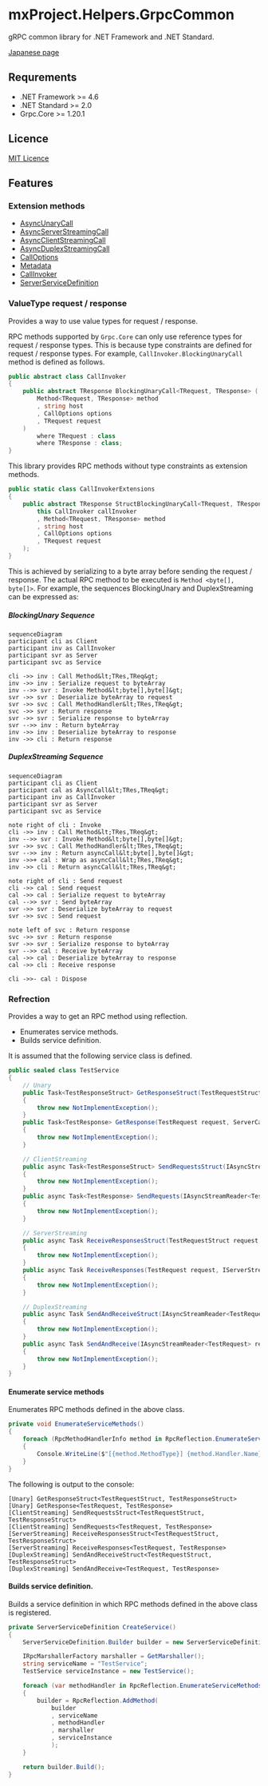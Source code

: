 

# mxProject.Helpers.GrpcCommon

gRPC common library for .NET Framework and .NET Standard.

[Japanese page](README.jp.md)

## Requrements

* .NET Framework >= 4.6
* .NET Standard >= 2.0
* Grpc.Core >= 1.20.1

## Licence

[MIT Licence](http://opensource.org/licenses/mit-license.php)



## Features

### Extension methods

* [AsyncUnaryCall](document/AsyncUnaryCallExtensions.md)
* [AsyncServerStreamingCall](document/AsyncServerStreamingCallExtensions.md)
* [AsyncClientStreamingCall](document/AsyncClientStreamingCallExtensions.md)
* [AsyncDuplexStreamingCall](document/AsyncDuplexStreamingCallExtensions.md)
* [CallOptions](document/CallOptionsExtensions.md)
* [Metadata](document/MetadataExtensions.md)
* [CallInvoker](document/CallInvokerExtensions.md)
* [ServerServiceDefinition](document/ServerServiceDefinitionExtensions.md)

### ValueType request / response

Provides a way to use value types for request / response.

RPC methods supported by `Grpc.Core` can only use reference types for request / response types. This is because type constraints are defined for request / response types.
For example, `CallInvoker.BlockingUnaryCall` method is defined as follows.

```c#
public abstract class CallInvoker
{
    public abstract TResponse BlockingUnaryCall<TRequest, TResponse> (
        Method<TRequest, TResponse> method
        , string host
        , CallOptions options
        , TRequest request
    )
        where TRequest : class
        where TResponse : class;
}
```

This library provides RPC methods without type constraints as extension methods.

```c#
public static class CallInvokerExtensions
{
    public abstract TResponse StructBlockingUnaryCall<TRequest, TResponse> (
        this CallInvoker callInvoker
        , Method<TRequest, TResponse> method
        , string host
        , CallOptions options
        , TRequest request
    );
}
```

This is achieved by serializing to a byte array before sending the request / response. The actual RPC method to be executed is `Method <byte[], byte[]>`.
For example, the sequences BlockingUnary and DuplexStreaming can be expressed as:

##### BlockingUnary Sequence

```mermaid
sequenceDiagram
participant cli as Client
participant inv as CallInvoker
participant svr as Server
participant svc as Service

cli ->> inv : Call Method&lt;TRes,TReq&gt;
inv ->> inv : Serialize request to byteArray
inv -->> svr : Invoke Method&lt;byte[],byte[]&gt;
svr ->> svr : Deserialize byteArray to request
svr ->> svc : Call MethodHandler&lt;TRes,TReq&gt;
svc ->> svr : Return response
svr ->> svr : Serialize response to byteArray
svr -->> inv : Return byteArray
inv ->> inv : Deserialize byteArray to response
inv ->> cli : Return response

```

##### DuplexStreaming Sequence

```mermaid
sequenceDiagram
participant cli as Client
participant cal as AsyncCall&lt;TRes,TReq&gt;
participant inv as CallInvoker
participant svr as Server
participant svc as Service

note right of cli : Invoke
cli ->> inv : Call Method&lt;TRes,TReq&gt;
inv -->> svr : Invoke Method&lt;byte[],byte[]&gt;
svr ->> svc : Call MethodHandler&lt;TRes,TReq&gt;
svr -->> inv : Return asyncCall&lt;byte[],byte[]&gt;
inv ->>+ cal : Wrap as asyncCall&lt;TRes,TReq&gt;
inv ->> cli : Return asyncCall&lt;TRes,TReq&gt;

note right of cli : Send request
cli ->> cal : Send request
cal ->> cal : Serialize request to byteArray
cal -->> svr : Send byteArray
svr ->> svr : Deserialize byteArray to request
svr ->> svc : Send request

note left of svc : Return response
svc ->> svr : Return response
svr ->> svr : Serialize response to byteArray
svr -->> cal : Receive byteArray
cal ->> cal : Deserialize byteArray to response
cal ->> cli : Receive response

cli ->>- cal : Dispose

```

### Refrection

Provides a way to get an RPC method using reflection.
* Enumerates service methods.
* Builds service definition.

It is assumed that the following service class is defined.

```c#
public sealed class TestService
{
    // Unary
    public Task<TestResponseStruct> GetResponseStruct(TestRequestStruct request, ServerCallContext context)
    {
        throw new NotImplementException();
    }
    public Task<TestResponse> GetResponse(TestRequest request, ServerCallContext context)
    {
        throw new NotImplementException();
    }

    // ClientStreaming
    public async Task<TestResponseStruct> SendRequestsStruct(IAsyncStreamReader<TestRequestStruct> requestReader, ServerCallContext context)
    {
        throw new NotImplementException();
    }
    public async Task<TestResponse> SendRequests(IAsyncStreamReader<TestRequest> requestReader, ServerCallContext context)
    {
        throw new NotImplementException();
    }

    // ServerStreaming
    public async Task ReceiveResponsesStruct(TestRequestStruct request, IServerStreamWriter<TestResponseStruct> responseWriter, ServerCallContext context)
    {
        throw new NotImplementException();
    }
    public async Task ReceiveResponses(TestRequest request, IServerStreamWriter<TestResponse> responseWriter, ServerCallContext context)
    {
        throw new NotImplementException();
    }

    // DuplexStreaming
    public async Task SendAndReceiveStruct(IAsyncStreamReader<TestRequestStruct> requestReader, IServerStreamWriter<TestResponseStruct> responseWriter, ServerCallContext context)
    {
        throw new NotImplementException();
    }
    public async Task SendAndReceive(IAsyncStreamReader<TestRequest> requestReader, IServerStreamWriter<TestResponse> responseWriter, ServerCallContext context)
    {
        throw new NotImplementException();
    }
}
```

#### Enumerate service methods

Enumerates RPC methods defined in the above class.

```c#
private void EnumerateServiceMethods()
{
    foreach (RpcMethodHandlerInfo method in RpcReflection.EnumerateServiceMethods(typeof(TestService), false))
    {
        Console.WriteLine($"[{method.MethodType}] {method.Handler.Name}<{method.RequestType.Name}, {method.ResponseType.Name}>");
    }
}
```

The following is output to the console:

```
[Unary] GetResponseStruct<TestRequestStruct, TestResponseStruct>
[Unary] GetResponse<TestRequest, TestResponse>
[ClientStreaming] SendRequestsStruct<TestRequestStruct, TestResponseStruct>
[ClientStreaming] SendRequests<TestRequest, TestResponse>
[ServerStreaming] ReceiveResponsesStruct<TestRequestStruct, TestResponseStruct>
[ServerStreaming] ReceiveResponses<TestRequest, TestResponse>
[DuplexStreaming] SendAndReceiveStruct<TestRequestStruct, TestResponseStruct>
[DuplexStreaming] SendAndReceive<TestRequest, TestResponse>
```

#### Builds service definition.

Builds a service definition in which RPC methods defined in the above class is registered.

```c#
private ServerServiceDefinition CreateService()
{
    ServerServiceDefinition.Builder builder = new ServerServiceDefinition.Builder();

    IRpcMarshallerFactory marshaller = GetMarshaller();
    string serviceName = "TestService";
    TestService serviceInstance = new TestService();

    foreach (var methodHandler in RpcReflection.EnumerateServiceMethods(typeof(TestService), false))
    {
        builder = RpcReflection.AddMethod(
            builder
            , serviceName
            , methodHandler
            , marshaller
            , serviceInstance
            );
    }

    return builder.Build();
}
```
